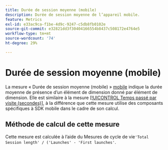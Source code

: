 ```yaml
---
title: Durée de session moyenne (mobile)
description: Durée de session moyenne de l’appareil mobile.
feature: Metrics
exl-id: e33ac9ca-f1be-4d9c-9247-c5db8fb0102e
source-git-commit: e32821dd3f30404166554b8437c508172e4764e5
workflow-type: tm+mt
source-wordcount: '74'
ht-degree: 29%

---
```


# Durée de session moyenne (mobile)

La mesure « Durée de session moyenne (mobile) » [mobile](overview.md) indique la durée moyenne de présence d’un élément de dimension donné par élément de dimension. Elle est similaire à la mesure [[!UICONTROL Temps passé par visite (secondes)]](time-spent-per-visit.md), à la différence que cette mesure utilise des composants spécifiques à SDK mobile dans le cadre de son calcul.

## Méthode de calcul de cette mesure

Cette mesure est calculée à l’aide du [ ](https://developer.adobe.com/client-sdks/documentation/mobile-core/lifecycle/metrics/)Mesures de cycle de vie`'Total Session length' / ('Launches' - 'First launches'`.
